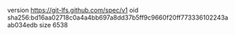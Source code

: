 version https://git-lfs.github.com/spec/v1
oid sha256:bd16aa02718c0a4a4bb697a8dd37b5ff9c9660f20ff773336102243aab034edb
size 6538
